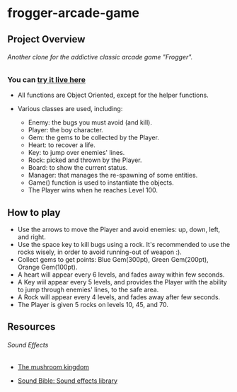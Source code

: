 # frogger-arcade-game

## Project Overview

###### Another clone for the addictive classic arcade game "Frogger".

### You can [try it live here](https://systemry420.github.io/frogger-arcade-game/)

- All functions are Object Oriented, except for the helper functions.

- Various classes are used, including:
    - Enemy: the bugs you must avoid (and kill).
    - Player: the boy character.
    - Gem: the gems to be collected by the Player.
    - Heart: to recover a life.
    - Key: to jump over enemies' lines.
    - Rock: picked and thrown by the Player.
    - Board: to show the current status.
    - Manager: that manages the re-spawning of some entities.
    - Game() function is used to instantiate the objects.
    - The Player wins when he reaches Level 100.


## How to play

- Use the arrows to move the Player and avoid enemies: up, down, left, and right.
- Use the space key to kill bugs using a rock. It's recommended to use the rocks wisely, in order to avoid running-out of weapon :).
- Collect gems to get points: Blue Gem(300pt), Green Gem(200pt), Orange Gem(100pt).
- A heart will appear every 6 levels, and fades away within few seconds.
- A Key wiil appear every 5 levels, and provides the Player with the ability to jump through enemies' lines, to the safe area.
- A Rock will appear every 4 levels, and fades away after few seconds.
- The Player is given 5 rocks on levels 10, 45,  and 70.


## Resources

###### Sound Effects

- [The mushroom kingdom](https://themushroomkingdom.net/media/smw/wav)

- [Sound Bible: Sound effects library](http://soundbible.com)
